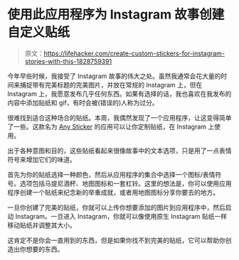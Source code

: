 # 使用此应用程序为 Instagram 故事创建自定义贴纸

> 原文：<https://lifehacker.com/create-custom-stickers-for-instagram-stories-with-this-1828759391>

今年早些时候，我接受了 Instagram 故事的伟大之处。虽然我通常会花大量的时间来捕捉带有完美标题的完美图片，并放在常规的 Instagram 上，但在 Instagram 上，我愿意发布几乎任何东西。如果有选择的话，我也喜欢在我发布的内容中添加贴纸和 gif，有时会被(错误的)人称为过分。



很难找到适合这种场合的贴纸。本周，我偶然发现了一个应用程序，让这变得简单了一些。这款名为 [Any Sticker](https://www.anysticker.app/) 的应用可以让你定制贴纸，在 Instagram 上使用。

出于各种意图和目的，这些贴纸看起来很像故事中的文本选项，只是用了一点表情符号来增加它们的味道。

首先为你的贴纸选择一种颜色，然后从应用程序的集合中选择一个图标/表情符号。选项包括马提尼酒杯、地图图标和一套杠铃。这里的想法是，你可以使用应用程序创建一个贴纸来纪念新的举重成就，或者用地图图标分享你要去的地方。

一旦你创建了完美的贴纸，你就可以上传你想要添加的图片到应用程序中，然后启动 Instagram。一旦进入 Instagram，你就可以像使用原生 Instagram 贴纸一样移动贴纸并调整其大小。

这肯定不是你会一直用到的东西，但是如果你找不到完美的贴纸，它可以帮助你创造出你想要的东西。